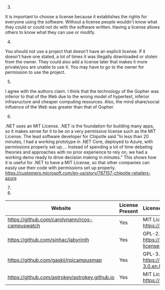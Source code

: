 
3.
It is important to choose a license because it establishes the rights for everyone using the software. Without a license people wouldn't know what they could or could not do with the software written. Having a license allows others to know what they can use or modify.

4.
You should not use a project that doesn't have an explicit license. If it doesn't have one stated, a lot of times it was illegally downloaded or stolen from the owner. They could also add a license later that makes it more private/you are unable to use it. You may have to go to the owner for permission to use the project.

5.
I agree with the authors claim. I think that the technology of the Gopher was inferior to that of the Web due to the wrong model of hypertext, inferior infrasructure and cheaper computing resources. Also, the mind share/social influence of the Web was greater than that of Gopher.

6.
.NET uses an MIT License. .NET is the foundation for building many apps, so it makes sense for it to be on a very permissive license such as the MIT License. The lead software developer for Chipotle said "In less than 20 minutes, I had a working prototype in .NET Core, deployed to Azure, with permissions properly set up…. Instead of spending a lot of time debating theories and approaches with no prior experience to rely on, we had a working demo ready to drive decision making in minutes." This shows how it is useful for .NET to have a MIT License, so that other companies can easily use their code with permissions set up properly. https://customers.microsoft.com/en-us/story/787157-chipotle-retailers-azure

7.


8.
Website | License Present | License
---------|:----------|:-------
https://github.com/carolynann/rcos-campuswatch | Yes | MIT License https://opensource.org/licenses/MIT
https://github.com/sinhac/labyrinth | Yes | GPL-2.0 License https://www.gnu.org/licenses/old-licenses/gpl-2.0.en.html
https://github.com/gaskij/rpicampusmap | Yes | GPL-3.0 License https://www.gnu.org/licenses/gpl-3.0.en.html
https://github.com/astrokey/astrokey.github.io | Yes | MIT License https://opensource.org/licenses/MIT
